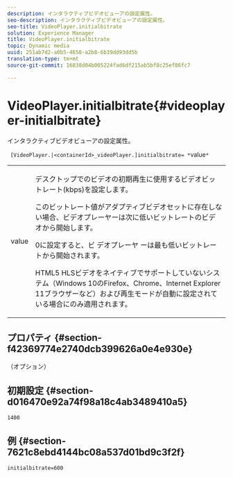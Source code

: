 ```yaml
---
description: インタラクティブビデオビューアの設定属性。
seo-description: インタラクティブビデオビューアの設定属性。
seo-title: VideoPlayer.initialbitrate
solution: Experience Manager
title: VideoPlayer.initialbitrate
topic: Dynamic media
uuid: 251ab7d2-a0b5-4658-a2b8-6b39dd93dd5b
translation-type: tm+mt
source-git-commit: 16838d04b005224fad6df215ab5bf8c25ef86fc7

---
```



# VideoPlayer.initialbitrate{#videoplayer-initialbitrate}

インタラクティブビデオビューアの設定属性。

` [VideoPlayer.|<containerId>_videoPlayer.]initialbitrate= *`value`*`

<table id="table_C616483932C2482CA9794DDD7313FD7C"> 
 <tbody> 
  <tr> 
   <td colname="col1"> <p> <span class="codeph"> value</span> </p> </td> 
   <td colname="col2"> <p> デスクトップでのビデオの初期再生に使用するビデオビットレート(kbps)を設定します。 </p> <p>このビットレート値がアダプティブビデオセットに存在しない場合、ビデオプレーヤーは次に低いビットレートのビデオから開始します。 </p> <p>0に設定すると、ビ <span class="codeph"> デオプレーヤ</span> ーは最も低いビットレートから開始されます。 </p> <p>HTML5 HLSビデオをネイティブでサポートしていないシステム（Windows 10のFirefox、Chrome、Internet Explorer 11ブラウザーなど）および再生モードが自動に設定されている場合にのみ適用されます。 </p> </td> 
  </tr> 
 </tbody> 
</table>

## プロパティ {#section-f42369774e2740dcb399626a0e4e930e}

（オプション）

## 初期設定 {#section-d016470e92a74f98a18c4ab3489410a5}

`1400`

## 例 {#section-7621c8ebd4144bc08a537d01bd9c3f2f}

```
initialbitrate=600
```

